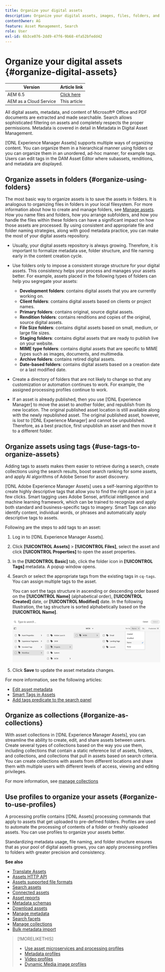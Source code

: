 ```yaml
---
title: Organize your digital assets
description: Organize your digital assets, images, files, folders, and so on, using Experience Manager.
contentOwner: AG
feature: Asset Management, Search
role: User
exl-id: 6b3ce076-2dd9-47f6-9b68-4fa52bfedd42
---
```

# Organize your digital assets {#organize-digital-assets}

| Version | Article link |
| -------- | ---------------------------- |
| AEM 6.5  |    [Click here](https://experienceleague.adobe.com/docs/experience-manager-65/assets/managing/organize-assets.html?lang=en)                  |
| AEM as a Cloud Service     | This article         |

All digital assets, metadata, and content of Microsoft&reg; Office and PDF documents are extracted and made searchable. Search allows sophisticated filtering on assets and completely respects the proper permissions. Metadata is covered in detail in Metadata in Digital Asset Management.

[!DNL Experience Manager Assets] supports multiple ways of organizing content. You can organize them in a hierarchical manner using folders or you can organize them in an unordered, ad-hoc manner, for example tags. Users can edit tags in the DAM Asset Editor where subassets, renditions, and metadata are displayed.

<!-- Commenting to pull down the existing content before applying changes wrt CQDOC-15930
## Create folders {#create-folders}

When organizing a collection of assets, for example, all *Nature* images, you can create folders to keep them together. You can use folders to categorize and organize your assets. [!DNL Assets] does not require you to organize assets in folders to work better.

>[!NOTE]
>
>Sharing an Assets folder (in Marketing Cloud) of the type `sling:OrderedFolder`, is not supported. If you want to share a folder, do not select Ordered when creating a folder.

1. Navigate to the place in your digital assets folder where you want to create a folder.
1. In the menu, click **[!UICONTROL Create]**. Select **[!UICONTROL New Folder]**.
1. In the **[!UICONTROL Title]** field, provide a folder name. By default, DAM uses the title that you provided as the folder name. Once the folder is created, you can override the default and specify another folder name.
1. Click **[!UICONTROL Create]**. Your folder is displayed in the digital assets folder.

## Add CUG properties to folders {#add-cug-properties-to-folders}

You can limit who can access certain folders in Assets by making the folder part of a closed user group (CUG). To make a folder part of a CUG:

1. In Assets, right-click the folder you want to add closed user group properties for and select **Properties**.  
1. Click the **CUG** tab.
1. Select the **Enabled** check box to make the folder and its assets available only to a closed user group.  
1. Browse to the login page, if there is one, to add that information. Add admitted groups by clicking **Add item**. If necessary, add the realm. Click **OK** to save your changes.

## Use tags to organize assets {#use-tags-to-organize-assets}

You can use folders or tags or both to organize assets. Adding tags to assets makes them easier to retrieve during a search. To add tags to an asset, follow these steps:

1. In the Digital Asset Manager, double-click the asset to open it.
1. In the **Tags** area, open the menu to reveal the available tags. Select tags as appropriate. To delete a tag, hover the pointer over the tag and click `X` to delete it.
1. Click **Save** to save any tags you added.

Date24/08/2021
-->

## Organize assets in folders {#organize-using-folders}

The most basic way to organize assets is to save the assets in folders. It is analogous to organizing files in folders in your local filesystem. For more information about how to create and manage folders, see [Manage assets](manage-digital-assets.md). How you name files and folders, how you arrange subfolders, and how you handle the files within these folders can have a significant impact on how those assets are processed. By using consistent and appropriate file and folder naming strategies, along with good metadata practice, you can make the most of your digital assets repository.

* Usually, your digital assets repository is always growing. Therefore, it is important to formalize metadata use, folder structure, and file naming early in the content creation cycle.
* Use folders only to impose a consistent storage structure for your digital assets. This consistency helps your process and manages your assets better. For example, assets placed in the following types of folders can help you segregate your assets:

  * **Development folders**: contains digital assets that you are currently working on.
  * **Client folders**: contains digital assets based on clients or project names.
  * **Primary folders**: contains original, source digital assets.
  * **Rendition folders**: contains renditions and copies of the original, source digital assets.
  * **File Size folders**: contains digital assets based on small, medium, or large file sizes.
  * **Staging folders**: contains digital assets that are ready to publish live on your website.
  * **MIME type folders**: contains digital assets that are specific to MIME types such as images, documents, and multimedia.
  * **Archive folders**: contains retired digital assets.
  * **Date-based folders**: contains digital assets based on a creation date or a last modified date.

* Create a directory of folders that are not likely to change so that any customization or automation continues to work. For example, the assigned processing profiles continue to work.
* If an asset is already published, then you use [!DNL Experience Manager] to move the asset to another folder, and republish from its new location. The original published asset location is still available along with the newly republished asset. The original published asset, however, is *lost* to [!DNL Experience Manager] and cannot be unpublished. Therefore, as a best practice, first unpublish an asset and then move it to a different folder.

## Organize assets using tags {#use-tags-to-organize-assets}

Adding tags to assets makes them easier to retrieve during a search, create collections using the search results, boost search ranking for some assets, and apply AI algorithms of Adobe Sensei for asset discovery.

[!DNL Adobe Experience Manager Assets] uses a self-learning algorithm to create highly descriptive tags that allow you to find the right asset in just a few clicks. Smart tagging uses Adobe Sensei, artificial intelligence and machine learning framework, which can be trained to recognize and apply both standard and business-specific tags to imagery. Smart Tags can also identify content, individual words, or phrases and automatically apply descriptive tags to assets.

Following are the steps to add tags to an asset:

1. Log in to [!DNL Experience Manager Assets].
1. Click **[!UICONTROL Assets]** > **[!UICONTROL Files]**, select the asset and click **[!UICONTROL Properties]** to open the asset properties. 
1. In the **[!UICONTROL Basic]** tab, click the folder icon in **[!UICONTROL Tags]** metadata. A popup window opens. 
1. Search or select the appropriate tags from the existing tags in `cq-tags`. You can assign multiple tags to the asset. 

   You can sort the tags structure in ascending or descending order based on the **[!UICONTROL Name]** (alphabetical order), **[!UICONTROL Created]** date, or **[!UICONTROL Modified]** date. In the following Illustration, the tag structure is sorted alphabetically based on the **[!UICONTROL Name]**. 

   ![add-tags](assets/add-tags-to-asset.png) 

1. Click **Save** to update the asset metadata changes.

For more information, see the following articles:

* [Edit asset metadata](meta-edit.md)
* [Smart Tags in Assets](smart-tags.md)
* [Add tags predicate to the search panel](/help/assets/search-facets.md/#adding-a-tags-predicate)

## Organize as collections {#organize-as-collections}

With asset collections in [!DNL Experience Manager Assets], you can streamline the ability to create, edit, and share assets between users. Create several types of collections based on the way you use them, including collections that contain a static reference list of assets, folders, and collections, and collections that pull in assets based on search criteria. You can create collections with assets from different locations and share them with multiple users with different levels of access, viewing and editing privileges.

For more information, see [manage collections](manage-collections.md)


## Use profiles to organize your assets {#organize-to-use-profiles}

A processing profile contains [!DNL Assets] processing commands that apply to assets that get uploaded to pre-defined folders. Profiles are used to automate the processing of contents of a folder or freshly uploaded assets. You can use profiles to organize your assets better.

Standardizing metadata usage, file naming, and folder structure ensures that as your pool of digital assets grows, you can apply processing profiles to folders with greater precision and consistency.

**See also**

* [Translate Assets](translate-assets.md)
* [Assets HTTP API](mac-api-assets.md)
* [Assets supported file formats](file-format-support.md)
* [Search assets](search-assets.md)
* [Connected assets](use-assets-across-connected-assets-instances.md)
* [Asset reports](asset-reports.md)
* [Metadata schemas](metadata-schemas.md)
* [Download assets](download-assets-from-aem.md)
* [Manage metadata](manage-metadata.md)
* [Search facets](search-facets.md)
* [Manage collections](manage-collections.md)
* [Bulk metadata import](metadata-import-export.md)

>[!MORELIKETHIS]
>
>* [Use asset microservices and processing profiles](asset-microservices-configure-and-use.md)
>* [Metadata profiles](metadata-profiles.md)
>* [Video profiles](/help/assets/dynamic-media/video-profiles.md)
>* [Dynamic Media image profiles](/help/assets/dynamic-media/image-profiles.md)

